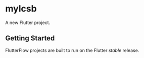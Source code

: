 # mylcsb

A new Flutter project.

## Getting Started

FlutterFlow projects are built to run on the Flutter _stable_ release.

